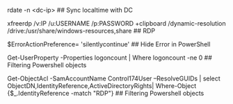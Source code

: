 rdate -n \<dc-ip\> ## Sync localtime with DC
  
xfreerdp /v:IP /u:USERNAME /p:PASSWORD +clipboard /dynamic-resolution /drive:/usr/share/windows-resources,share ## RDP

$ErrorActionPreference= 'silentlycontinue' ## Hide Error in PowerShell

Get-UserProperty -Properties logoncount | Where logoncount -ne 0 ## Filtering Powershell objects

Get-ObjectAcl -SamAccountName Control174User –ResolveGUIDs | select ObjectDN,IdentityReference,ActiveDirectoryRights| Where-Object {$_.IdentityReference -match "RDP"} ## Filtering Powershell objects
